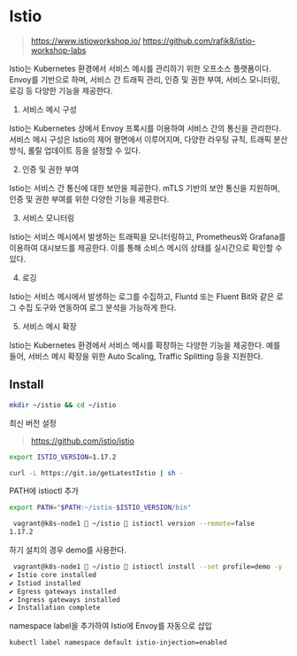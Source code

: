 # Istio

> https://www.istioworkshop.io/
> https://github.com/rafik8/istio-workshop-labs

Istio는 Kubernetes 환경에서 서비스 메시를 관리하기 위한 오프소스 플랫폼이다. Envoy를 기반으로 하며, 서비스 간 트래픽 관리, 인증 및 권한 부여, 서비스 모니터링, 로깅 등 다양한 기능을 제공한다.

1. 서비스 메시 구성

Istio는 Kubernetes 상에서 Envoy 프록시를 이용하여 서비스 간의 통신을 관리한다. 서비스 메시 구성은 Istio의 제어 평면에서 이루어지며, 다양한 라우팅 규칙, 트래픽 분산 방식, 롤릴 업데이트 등을 설정할 수 있다.

2. 인증 및 권한 부여

Istio는 서비스 간 통신에 대한 보안을 제공한다. mTLS 기반의 보안 통신을 지원하며, 인증 및 권한 부여를 위한 다양한 기능을 제공한다.

3. 서비스 모니터링

Istio는 서비스 메시에서 발생하는 트래픽을 모니터링하고, Prometheus와 Grafana를 이용하여 대시보드를 제공한다. 이를 통해 소비스 메시의 상태를 실시간으로 확인할 수 있다.

4. 로깅

Istio는 서비스 메시에서 발생하는 로그를 수집하고, Fluntd 또는 Fluent Bit와 같은 로그 수집 도구와 연동하여 로그 분석을 가능하게 한다.

5. 서비스 메시 확장

Istio는 Kubernetes 환경에서 서비스 메시를 확장하는 다양한 기능을 제공한다. 예를 들어, 서비스 메시 확장을 위한 Auto Scaling, Traffic Splitting 등을 지원한다.

## Install

``` bash
mkdir ~/istio && cd ~/istio
```

최신 버전 설정

> https://github.com/istio/istio

``` bash
export ISTIO_VERSION=1.17.2
```

``` bash
curl -L https://git.io/getLatestIstio | sh -
```

PATH에 istioctl 추가
``` bash
export PATH="$PATH:~/istio-$ISTIO_VERSION/bin"
```

``` bash
 vagrant@k8s-node1  ~/istio  istioctl version --remote=false
1.17.2
```


하기 설치의 경우 demo를 사용한다.
``` bash
 vagrant@k8s-node1  ~/istio  istioctl install --set profile=demo -y
✔ Istio core installed                                                        
✔ Istiod installed                                                            
✔ Egress gateways installed                                                   
✔ Ingress gateways installed                                                  
✔ Installation complete                                                       
```

namespace label을 추가하여 Istio에 Envoy를 자동으로 삽입
``` bash
kubectl label namespace default istio-injection=enabled
```

